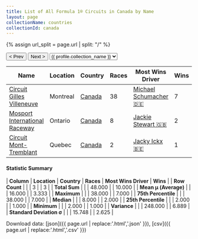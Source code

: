 ```yaml
---
title: List of All Formula 1® Circuits in Canada by Name
layout: page
collectionName: countries
collectionId: canada
---
```


{% assign url_split = page.url | split: "/" %}
<div id="collection-navigation">
<button onclick="selector.options[selector.selectedIndex-1].value && (window.location = selector.options[selector.selectedIndex-1].value);">&lt; Prev</button>
<button onclick="selector.options[selector.selectedIndex+1].value && (window.location = selector.options[selector.selectedIndex+1].value);">Next &gt;</button>
<select id="selector" onchange="this.options[this.selectedIndex].value && (window.location = this.options[this.selectedIndex].value);">
  {% for collectionId in site.data[page.collectionName].refs %}
    {% if collectionId == page.collectionId %}
      {% assign selected = "selected" %}
    {% else %}
      {% assign selected = "" %}
    {% endif %}
    {% assign profile = site.data[page.collectionName][collectionId].profile %}
    <option value="/f1/{{ page.collectionName }}/{{ collectionId }}/{{ url_split[4] }}" {{ selected }}>{{ profile.collection_name }}</option>
  {% endfor %}
</select>
</div>

| Name | Location | Country | Races | Most Wins Driver | Wins |
|--|--|--|--|--|--|
| [Circuit Gilles Villeneuve](/f1/circuits/villeneuve) | Montreal | [Canada](/f1/countries/canada) | 38 | [Michael Schumacher 🇩🇪](/f1/drivers/michael_schumacher) | 7 |
| [Mosport International Raceway](/f1/circuits/mosport) | Ontario | [Canada](/f1/countries/canada) | 8 | [Jackie Stewart 🇬🇧](/f1/drivers/stewart) | 2 |
| [Circuit Mont-Tremblant](/f1/circuits/tremblant) | Quebec | [Canada](/f1/countries/canada) | 2 | [Jacky Ickx 🇧🇪](/f1/drivers/ickx) | 1 |

#### Statistic Summary

| **Column** | **Location** | **Country** | **Races** | **Most Wins Driver** | **Wins** |
| **Row Count** |  |  | 3 |  | 3 |
| **Total Sum** |  |  | 48.000 |  | 10.000 |
| **Mean μ (Average)** |  |  | 16.000 |  | 3.333 |
| **Maximum** |  |  | 38.000 |  | 7.000 |
| **75th Percentile** |  |  | 38.000 |  | 7.000 |
| **Median** |  |  | 8.000 |  | 2.000 |
| **25th Percentile** |  |  | 2.000 |  | 1.000 |
| **Minimum** |  |  | 2.000 |  | 1.000 |
| **Variance** |  |  | 248.000 |  | 6.889 |
| **Standard Deviation σ** |  |  | 15.748 |  | 2.625 |

Download data: [json]({{ page.url | replace:'.html','.json' }}), [csv]({{ page.url | replace:'.html','.csv' }})
